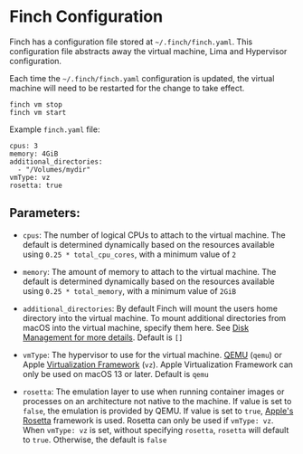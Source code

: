 # Finch Configuration

Finch has a configuration file stored at `~/.finch/finch.yaml`. This
configuration file abstracts away the virtual machine, Lima and Hypervisor
configuration.

Each time the `~/.finch/finch.yaml` configuration is updated, the virtual
machine will need to be restarted for the change to take effect.

```
finch vm stop
finch vm start
```

Example `finch.yaml` file:

```
cpus: 3
memory: 4GiB
additional_directories:
  - "/Volumes/mydir"
vmType: vz
rosetta: true
```

## Parameters:

- `cpus`: The number of logical CPUs to attach to the virtual machine. The default is
  determined dynamically based on the resources available using `0.25 * total_cpu_cores`,
  with a minimum value of `2`


- `memory`: The amount of memory to attach to the virtual machine. The default is
  determined dynamically based on the resources available using `0.25 * total_memory`,
  with a minimum value of `2GiB`

- `additional_directories`: By default Finch will mount the users home directory
  into the virtual machine. To mount additional directories from macOS into the
  virtual machine, specify them here. See [Disk Management for more
  details](/docs/managing-finch/disk-management/). Default is `[]`

- `vmType`: The hypervisor to use for the virtual machine.
  [QEMU](https://www.qemu.org/) (`qemu`) or Apple [Virtualization
  Framework](https://developer.apple.com/documentation/virtualization) (`vz`). Apple
  Virtualization Framework can only be used on macOS 13 or later. Default is
  `qemu`

- `rosetta`: The emulation layer to use when running container images or
  processes on an architecture not native to the machine. If value is set to
  `false`, the emulation is provided by QEMU. If value is set to `true`,
  [Apple's
  Rosetta](https://developer.apple.com/documentation/apple-silicon/about-the-rosetta-translation-environment)
  framework is used. Rosetta can only be used if `vmType: vz`. When `vmType: vz` is set,
  without specifying `rosetta`, `rosetta` will default to `true`. Otherwise, the default is `false`
